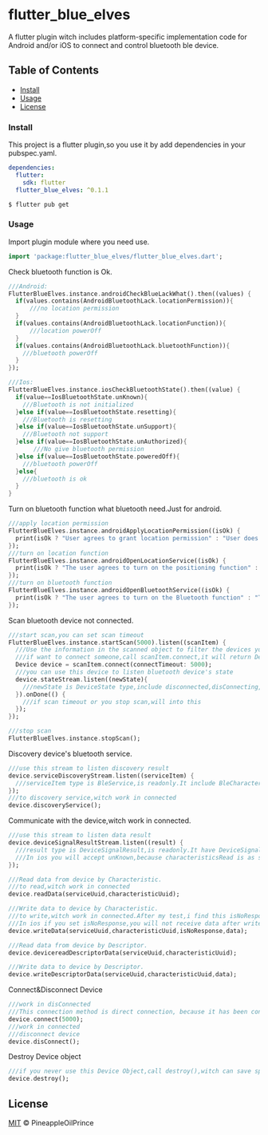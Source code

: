 # flutter_blue_elves

A flutter plugin witch includes platform-specific implementation code for Android and/or iOS to connect and control bluetooth ble device.

## Table of Contents

- [Install](#install)
- [Usage](#usage)
- [License](#license)

### Install
This project is a flutter plugin,so you use it by add dependencies in your pubspec.yaml.
```yaml
dependencies:
  flutter:
    sdk: flutter
  flutter_blue_elves: ^0.1.1
```
```shell script
$ flutter pub get
```
### Usage
Import plugin module where you need use.
```dart
import 'package:flutter_blue_elves/flutter_blue_elves.dart';
```
Check bluetooth function is Ok.
```dart
///Android:
FlutterBlueElves.instance.androidCheckBlueLackWhat().then((values) {
  if(values.contains(AndroidBluetoothLack.locationPermission)){
      ///no location permission
  } 
  if(values.contains(AndroidBluetoothLack.locationFunction)){
      ///location powerOff
  } 
  if(values.contains(AndroidBluetoothLack.bluetoothFunction)){
    ///bluetooth powerOff
  } 
});

///Ios:
FlutterBlueElves.instance.iosCheckBluetoothState().then((value) {
  if(value==IosBluetoothState.unKnown){
    ///Bluetooth is not initialized
  }else if(value==IosBluetoothState.resetting){
    ///Bluetooth is resetting
  }else if(value==IosBluetoothState.unSupport){
    ///Bluetooth not support
  }else if(value==IosBluetoothState.unAuthorized){
       ///No give bluetooth permission
  }else if(value==IosBluetoothState.poweredOff){
    ///bluetooth powerOff
  }else{
    ///bluetooth is ok
  }
}
```
Turn on bluetooth function what bluetooth need.Just for android.
```dart
///apply location permission
FlutterBlueElves.instance.androidApplyLocationPermission((isOk) {
  print(isOk ? "User agrees to grant location permission" : "User does not agree to grant location permission");
});
///turn on location function
FlutterBlueElves.instance.androidOpenLocationService((isOk) {
  print(isOk ? "The user agrees to turn on the positioning function" : "The user does not agree to enable the positioning function");
});
///turn on bluetooth function
FlutterBlueElves.instance.androidOpenBluetoothService((isOk) {
  print(isOk ? "The user agrees to turn on the Bluetooth function" : "The user does not agrees to turn on the Bluetooth function");
});
```
Scan bluetooth device not connected.
```dart
///start scan,you can set scan timeout
FlutterBlueElves.instance.startScan(5000).listen((scanItem) {
  ///Use the information in the scanned object to filter the devices you want
  ///if want to connect someone,call scanItem.connect,it will return Device object
  Device device = scanItem.connect(connectTimeout: 5000);
  ///you can use this device to listen bluetooth device's state
  device.stateStream.listen((newState){
    ///newState is DeviceState type,include disconnected,disConnecting, connecting,connected, connectTimeout,initiativeDisConnected,destroyed
  }).onDone(() {
    ///if scan timeout or you stop scan,will into this
  });
});

///stop scan
FlutterBlueElves.instance.stopScan();
```

Discovery device's bluetooth service.
```dart
///use this stream to listen discovery result
device.serviceDiscoveryStream.listen((serviceItem) {
  ///serviceItem type is BleService,is readonly.It include BleCharacteristic and BleDescriptor
});
///to discovery service,witch work in connected
device.discoveryService();
```
Communicate with the device,witch work in connected.
```dart
///use this stream to listen data result
device.deviceSignalResultStream.listen((result) {
  ///result type is DeviceSignalResult,is readonly.It have DeviceSignalType attributes,witch include characteristicsRead,characteristicsWrite,characteristicsNotify,descriptorRead,descriptorWrite,unKnown.
  ///In ios you will accept unKnown,because characteristicsRead is as same as characteristicsNotify for ios.So characteristicsRead or characteristicsNotify will return unKnown.
});

///Read data from device by Characteristic.
///to read,witch work in connected
device.readData(serviceUuid,characteristicUuid);

///Write data to device by Characteristic.
///to write,witch work in connected.After my test,i find this isNoResponse is work in ios but not in android.
///In ios if you set isNoResponse,you will not receive data after write,but android will.
device.writeData(serviceUuid,characteristicUuid,isNoResponse,data);

///Read data from device by Descriptor.
device.devicereadDescriptorData(serviceUuid,characteristicUuid);

///Write data to device by Descriptor.
device.writeDescriptorData(serviceUuid,characteristicUuid,data);
```

Connect&Disconnect Device
```dart
///work in disConnected
///This connection method is direct connection, because it has been connected before, so I saved the direct connection object, and I can use this object to connect again
device.connect(5000);
///work in connected
///disconnect device
device.disConnect();
```

Destroy Device object
```dart
///if you never use this Device Object,call destroy(),witch can save space
device.destroy();
```

## License

[MIT](LICENSE) © PineappleOilPrince


